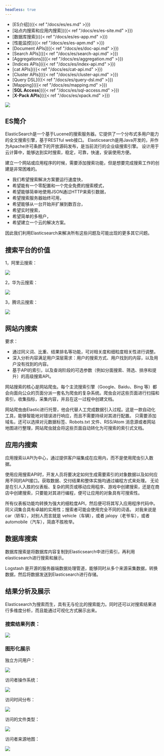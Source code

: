 ```yaml
---
headless: true
---
```


- [ES介绍]({{< ref "/docs/es/es.md" >}})
- [站点内搜索和应用内搜索]({{< ref "/docs/es/es-site.md" >}})
- [数据库搜索]({{< ref "/docs/es/es-app.md" >}})
- [性能监控]({{< ref "/docs/es/es-apm.md" >}})
- [Document APIs]({{< ref "/docs/es/doc-api.md" >}})
- [Search APIs]({{< ref "/docs/es/search-api.md" >}})
- [Aggregations]({{< ref "/docs/es/aggregation.md" >}})
- [Indices APIs]({{< ref "/docs/es/index-api.md" >}})
- [cat APIs]({{< ref "/docs/es/cat-api.md" >}})
- [Cluster APIs]({{< ref "/docs/es/cluster-api.md" >}})
- [Query DSL]({{< ref "/docs/es/query-dsl.md" >}})
- [Mapping]({{< ref "/docs/es/mapping.md" >}})
- [**SQL Access**]({{< ref "/docs/es/sql-access.md" >}})
- [**X-Pack APIs**]({{< ref "/docs/es/xpack.md" >}})


![](/images/processflow.png)

##  ES简介

ElasticSearch是一个基于Lucene的搜索服务器。它提供了一个分布式多用户能力的全文搜索引擎，基于RESTful web接口。
Elasticsearch是用Java开发的，并作为Apache许可条款下的开放源码发布，是当前流行的企业级搜索引擎。
设计用于云计算中，能够达到实时搜索，稳定，可靠，快速，安装使用方便。

建立一个网站或应用程序的时候，需要添加搜索功能，但是想要完成搜索工作的创建是非常困难的。

- 我们希望搜索解决方案要运行速度快，
- 希望能有一个零配置和一个完全免费的搜索模式，
- 希望能够简单地使用JSON通过HTTP来索引数据，
- 希望搜索服务器始终可用，
- 希望能够从一台开始并扩展到数百台，
- 希望实时搜索，
- 希望简单的多租户，
- 希望建立一个云的解决方案。

因此我们利用Elasticsearch来解决所有这些问题及可能出现的更多其它问题。

##  搜索平台的价值

1，阿里云搜索：

![](/images/ali-es.png)

2，华为云搜索：

![](/images/hw-es.png)

3，腾讯云搜索：

![](/images/qq-es.png)

##  网站内搜索

要求：

- 通过同义词、比重、结果排名等功能，可对相关度和细粒度相关性进行调整。
- 深入分析内容满足用户深层需求：用户的搜索方式、用户找到的内容，以及用户没有找到的内容。
- 基于API的索引，以及查询阶段的可选参数（例如分面搜索、筛选、排序和提升）的高级搜索API。

网站搜索的核心是网站爬虫。每个主流搜索引擎（Google、Baidu、Bing 等）都会向面向公众的页面分派一套名为爬虫的复杂系统。爬虫会对这些页面进行扫描和索引，收集指标，采集内容，并且在这一过程中创建文档。

网站爬虫由Elastic进行托管，他会代替人工完成数据引入过程。这是一款自动化工具，能够智能地对错误进行响应，而且不需要持续对其进行配置。
只需要添加域名，还可以选择对元数据标签、Robots.txt 文件、RSS/Atom 消息源或者网站地图进行整理，网站爬虫就会将这些页面自动转化为可搜索的索引式文档。

##  应用内搜索

应用搜索以API为中心，通过提供客户端集成在应用内，而不是使用爬虫引入数据。

使用应用搜索API时，开发人员将要决定如何生成需要索引的对象数据以及如何应用不同的API接口。获取数据、交付结果和整体实施均通过编程方式来处理。
无论是在引人入胜的仪表板、复杂的网页或移动应用程序、游戏中创建搜索，还是在商店中创建搜索，只要能对其进行编程，便可让应用的对象具有可搜索性。

所有仪表板功能均转换为强大的细粒度API，然后便可将其写入应用程序代码中。同义词集合具有卓越的实用性；搜索者可能会使用完全不同的词语。
对我来说是 car（轿车），对别人而言就是 vehicle（车辆），或者 jalopy（老爷车），或者 automobile（汽车），简直不胜枚举。

##  数据库搜索

数据库搜索是将数据库内容复制到Elasticsearch中进行索引，再利用elasticsearch进行搜索和展示。

Logstash 是开源的服务器端数据处理管道，能够同时从多个来源采集数据，转换数据，然后将数据发送到Elasticsearch进行存储。

##  结果分析及展示

Elasticsearch为搜索而生，具有无与伦比的搜索能力。同时还可以对搜索结果进行多维度分析，而且能通过可视化方式展示出来。

### 搜索结果列表：

![](/images/result01.png)

### 图形化展示

独立方问用户：

![](/images/visitors.png)

访问者操作系统：

![](/images/ostypes.png)

访问时间分布：

![](/images/timescatter.png)

访问的文件类型：

![](/images/filetype.png)

访问者来源地图：

![](/images/sourcemap.png)
